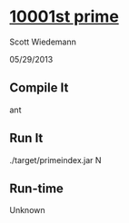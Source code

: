 # [10001st prime](http://projecteuler.net/problem=7)
Scott Wiedemann

05/29/2013

## Compile It
ant


## Run It
./target/primeindex.jar N


## Run-time
Unknown

